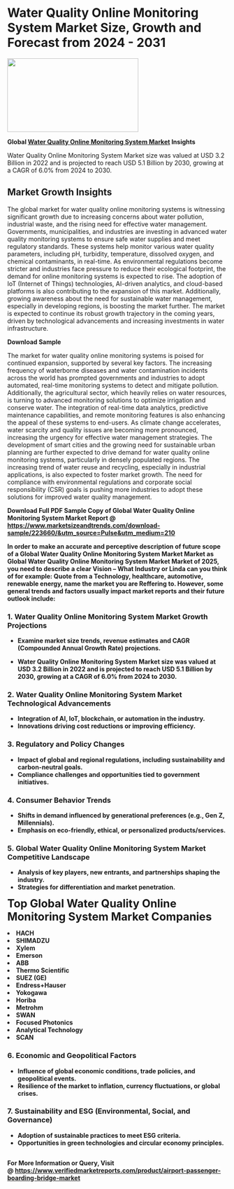 <H1>Water Quality Online Monitoring System Market Size, Growth and Forecast from 2024 - 2031</H1><img class="aligncenter size-medium wp-image-584254" src="https://thirdeyenews.in/wp-content/uploads/2024/09/Global-Market-Research-300x168.jpeg" alt="" width="300" height="168" /><p><strong>Global&nbsp;<a href="https://www.marketsizeandtrends.com/download-sample/223660/&amp;utm_source=Pulse&amp;utm_medium=210">Water Quality Online Monitoring System Market</a> Insights</strong></p><p>Water Quality Online Monitoring System Market size was valued at USD 3.2 Billion in 2022 and is projected to reach USD 5.1 Billion by 2030, growing at a CAGR of 6.0% from 2024 to 2030.</p><p><h2>Market Growth Insights</h2> <p>The global market for water quality online monitoring systems is witnessing significant growth due to increasing concerns about water pollution, industrial waste, and the rising need for effective water management. Governments, municipalities, and industries are investing in advanced water quality monitoring systems to ensure safe water supplies and meet regulatory standards. These systems help monitor various water quality parameters, including pH, turbidity, temperature, dissolved oxygen, and chemical contaminants, in real-time. As environmental regulations become stricter and industries face pressure to reduce their ecological footprint, the demand for online monitoring systems is expected to rise. The adoption of IoT (Internet of Things) technologies, AI-driven analytics, and cloud-based platforms is also contributing to the expansion of this market. Additionally, growing awareness about the need for sustainable water management, especially in developing regions, is boosting the market further. The market is expected to continue its robust growth trajectory in the coming years, driven by technological advancements and increasing investments in water infrastructure.</p> <p><strong>Download Sample</strong></p> <p>The market for water quality online monitoring systems is poised for continued expansion, supported by several key factors. The increasing frequency of waterborne diseases and water contamination incidents across the world has prompted governments and industries to adopt automated, real-time monitoring systems to detect and mitigate pollution. Additionally, the agricultural sector, which heavily relies on water resources, is turning to advanced monitoring solutions to optimize irrigation and conserve water. The integration of real-time data analytics, predictive maintenance capabilities, and remote monitoring features is also enhancing the appeal of these systems to end-users. As climate change accelerates, water scarcity and quality issues are becoming more pronounced, increasing the urgency for effective water management strategies. The development of smart cities and the growing need for sustainable urban planning are further expected to drive demand for water quality online monitoring systems, particularly in densely populated regions. The increasing trend of water reuse and recycling, especially in industrial applications, is also expected to foster market growth. The need for compliance with environmental regulations and corporate social responsibility (CSR) goals is pushing more industries to adopt these solutions for improved water quality management.</p> <p><strong></p><p><span class=""><strong>Download Full PDF Sample Copy of Global Water Quality Online Monitoring System Market Report</strong> @ <a href="https://www.marketsizeandtrends.com/download-sample/223660/&amp;utm_source=Pulse&amp;utm_medium=210" target="_blank">https://www.marketsizeandtrends.com/download-sample/223660/&amp;utm_source=Pulse&amp;utm_medium=210</a></span></p><p>In order to make an accurate and perceptive description of future scope of a Global&nbsp;Water Quality Online Monitoring System Market Market as Global&nbsp;Water Quality Online Monitoring System Market Market of 2025, you need to describe a clear Vision &ndash; What Industry or Linda can you think of for example: Quote from a Technology, healthcare, automotive, renewable energy, name the market you are Reffering to. However, some general trends and factors usually impact market reports and their future outlook include:</p><h3>1.&nbsp;<strong>Water Quality Online Monitoring System Market Growth Projections</strong></h3><ul><li>Examine market size trends, revenue estimates and CAGR (Compounded Annual Growth Rate) projections.</li><li><p>Water Quality Online Monitoring System Market size was valued at USD 3.2 Billion in 2022 and is projected to reach USD 5.1 Billion by 2030, growing at a CAGR of 6.0% from 2024 to 2030.</p></li></ul><h3>2.&nbsp;<strong>Water Quality Online Monitoring System Market Technological Advancements</strong></h3><ul><li>Integration of AI, IoT, blockchain, or automation in the industry.</li><li>Innovations driving cost reductions or improving efficiency.</li></ul><h3>3.&nbsp;<strong>Regulatory and Policy Changes</strong></h3><ul><li>Impact of global and regional regulations, including sustainability and carbon-neutral goals.</li><li>Compliance challenges and opportunities tied to government initiatives.</li></ul><h3>4.&nbsp;<strong>Consumer Behavior Trends</strong></h3><ul><li>Shifts in demand influenced by generational preferences (e.g., Gen Z, Millennials).</li><li>Emphasis on eco-friendly, ethical, or personalized products/services.</li></ul><h3>5.&nbsp;<strong>Global Water Quality Online Monitoring System Market Competitive Landscape</strong></h3><ul><li>Analysis of key players, new entrants, and partnerships shaping the industry.</li><li>Strategies for differentiation and market penetration.</li></ul><p data-pm-slice="1 1 []"><span style="color: inherit; font-family: inherit; font-size: 25px;">Top Global Water Quality Online Monitoring System Market Companies</span></p><div class="" data-test-id=""><p><li>HACH</li><li> SHIMADZU</li><li> Xylem</li><li> Emerson</li><li> ABB</li><li> Thermo Scientific</li><li> SUEZ (GE)</li><li> Endress+Hauser</li><li> Yokogawa</li><li> Horiba</li><li> Metrohm</li><li> SWAN</li><li> Focused Photonics</li><li> Analytical Technology</li><li> SCAN</li></p></div><h3>6.&nbsp;<strong>Economic and Geopolitical Factors</strong></h3><ul><li>Influence of global economic conditions, trade policies, and geopolitical events.</li><li>Resilience of the market to inflation, currency fluctuations, or global crises.</li></ul><h3>7.&nbsp;<strong>Sustainability and ESG (Environmental, Social, and Governance)</strong></h3><ul><li>Adoption of sustainable practices to meet ESG criteria.</li><li>Opportunities in green technologies and circular economy principles.</li></ul><h2><strong style="font-size: 14px;">For More Information or Query, Visit @&nbsp;</strong><a style="background-color: #ffffff; font-size: 14px;" href="https://www.marketsizeandtrends.com/report/water-quality-online-monitoring-system-market/" target="_blank">https://www.verifiedmarketreports.com/product/airport-passenger-boarding-bridge-market</a></h2>
